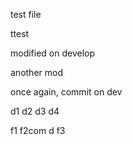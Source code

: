 test file

ttest

modified on develop

another mod

once again, commit on dev

d1
d2
d3
d4

f1
f2com
d
f3